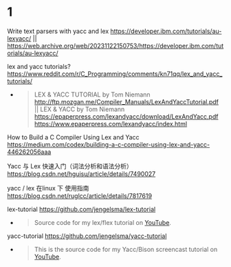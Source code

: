 
# 1

Write text parsers with yacc and lex https://developer.ibm.com/tutorials/au-lexyacc/ || https://web.archive.org/web/20231122150753/https://developer.ibm.com/tutorials/au-lexyacc/

lex and yacc tutorials? https://www.reddit.com/r/C_Programming/comments/kn71qq/lex_and_yacc_tutorials/
- > LEX & YACC TUTORIAL by Tom Niemann http://ftp.mozgan.me/Compiler_Manuals/LexAndYaccTutorial.pdf || LEX & YACC by Tom Niemann https://epaperpress.com/lexandyacc/download/LexAndYacc.pdf https://www.epaperpress.com/lexandyacc/index.html

How to Build a C Compiler Using Lex and Yacc https://medium.com/codex/building-a-c-compiler-using-lex-and-yacc-446262056aaa

Yacc 与 Lex 快速入门（词法分析和语法分析） https://blog.csdn.net/hguisu/article/details/7490027

yacc / lex 在linux 下 使用指南 https://blog.csdn.net/ruglcc/article/details/7817619

lex-tutorial https://github.com/jengelsma/lex-tutorial
- > Source code for my lex/flex tutorial on [YouTube](https://www.youtube.com/watch?v=54bo1qaHAfk).

yacc-tutorial https://github.com/jengelsma/yacc-tutorial
- > This is the source code for my Yacc/Bison screencast tutorial on [YouTube](https://youtu.be/__-wUHG2rfM).
